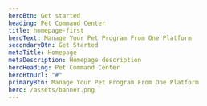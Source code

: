 ```yaml
---
heroBtn: Get started
heading: Pet Command Center
title: homepage-first
heroText: Manage Your Pet Program From One Platform
secondaryBtn: Get Started
metaTitle: Homepage
metaDescription: Homepage description
heroHeading: Pet Command Center
heroBtnUrl: "#"
primaryBtn: Manage Your Pet Program From One Platform
hero: /assets/banner.png
---
```

